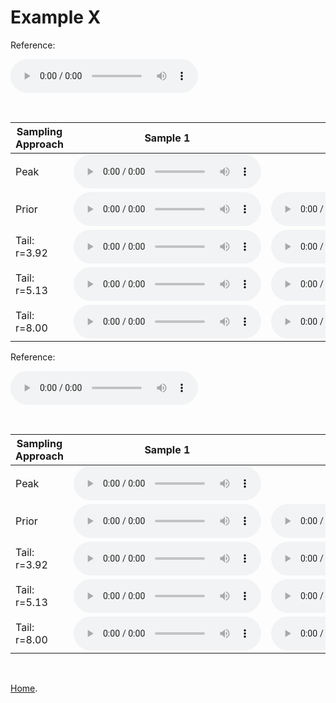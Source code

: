 # Example X

Reference:          
<p><audio src="Example 1/reference.wav" controls></audio></p>
<br>

| Sampling Approach | Sample 1 | Sample 2 | Sample 3 | Sample 4 | Sample 5 |
| --- | --- | --- | --- | --- | --- |
| Peak  | <audio src="Example 1/peak/sample_1.wav" controls></audio> | | | | |
| Prior | <audio src="Example 1/prior/sample_1.wav" controls></audio> | <audio src="Example 1/prior/sample_2.wav" controls></audio> | <audio src="Example 1/prior/sample_3.wav" controls></audio> | <audio src="Example 1/prior/sample_4.wav" controls></audio> | <audio src="Example 1/prior/sample_5.wav" controls></audio> |
| Tail: r=3.92 | <audio src="Example 1/tail392/sample_1.wav" controls></audio> | <audio src="Example 1/tail392/sample_2.wav" controls></audio> | <audio src="Example 1/tail392/sample_3.wav" controls></audio> | <audio src="Example 1/tail392/sample_4.wav" controls></audio> | <audio src="Example 1/tail392/sample_5.wav" controls></audio> |
| Tail: r=5.13 | <audio src="Example 1/tail513/sample_1.wav" controls></audio> | <audio src="Example 1/tail513/sample_2.wav" controls></audio> | <audio src="Example 1/tail513/sample_3.wav" controls></audio> | <audio src="Example 1/tail513/sample_4.wav" controls></audio> | <audio src="Example 1/tail513/sample_5.wav" controls></audio> |
| Tail: r=8.00 | <audio src="Example 1/tail8/sample_1.wav" controls></audio> | <audio src="Example 1/tail8/sample_2.wav" controls></audio> | <audio src="Example 1/tail8/sample_3.wav" controls></audio> | <audio src="Example 1/tail8/sample_4.wav" controls></audio> | <audio src="Example 1/tail8/sample_5.wav" controls></audio> |

Reference:          
<p><audio src="Vae_f0_samples/Example 1/reference.wav" controls></audio></p>
<br>

| Sampling Approach | Sample 1 | Sample 2 | Sample 3 | Sample 4 | Sample 5 |
| --- | --- | --- | --- | --- | --- |
| Peak  | <audio src="Vae_f0_samples/Example 1/peak/sample_1.wav" controls></audio> | | | | |
| Prior | <audio src="Vae_f0_samples/Example 1/prior/sample_1.wav" controls></audio> | <audio src="Vae_f0_samples/Example 1/prior/sample_2.wav" controls></audio> | <audio src="Vae_f0_samples/Example 1/prior/sample_3.wav" controls></audio> | <audio src="Vae_f0_samples/Example 1/prior/sample_4.wav" controls></audio> | <audio src="Vae_f0_samples/Example 1/prior/sample_5.wav" controls></audio> |
| Tail: r=3.92 | <audio src="Vae_f0_samples/Example 1/tail392/sample_1.wav" controls></audio> | <audio src="Vae_f0_samples/Example 1/tail392/sample_2.wav" controls></audio> | <audio src="Vae_f0_samples/Example 1/tail392/sample_3.wav" controls></audio> | <audio src="Vae_f0_samples/Example 1/tail392/sample_4.wav" controls></audio> | <audio src="Vae_f0_samples/Example 1/tail392/sample_5.wav" controls></audio> |
| Tail: r=5.13 | <audio src="Vae_f0_samples/Example 1/tail513/sample_1.wav" controls></audio> | <audio src="Vae_f0_samples/Example 1/tail513/sample_2.wav" controls></audio> | <audio src="Vae_f0_samples/Example 1/tail513/sample_3.wav" controls></audio> | <audio src="Vae_f0_samples/Example 1/tail513/sample_4.wav" controls></audio> | <audio src="Vae_f0_samples/Example 1/tail513/sample_5.wav" controls></audio> |
| Tail: r=8.00 | <audio src="Vae_f0_samples/Example 1/tail8/sample_1.wav" controls></audio> | <audio src="Vae_f0_samples/Example 1/tail8/sample_2.wav" controls></audio> | <audio src="Vae_f0_samples/Example 1/tail8/sample_3.wav" controls></audio> | <audio src="Vae_f0_samples/Example 1/tail8/sample_4.wav" controls></audio> | <audio src="Vae_f0_samples/Example 1/tail8/sample_5.wav" controls></audio> |

 

[Home](https://d-byrne1.github.io/mscproject/).
